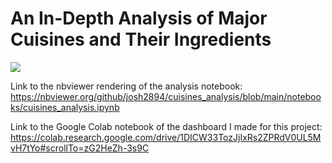 # An In-Depth Analysis of Major Cuisines and Their Ingredients

<a target="_blank" href="https://cookiecutter-data-science.drivendata.org/">
    <img src="https://img.shields.io/badge/CCDS-Project%20template-328F97?logo=cookiecutter" />
</a>

Link to the nbviewer rendering of the analysis notebook: 
https://nbviewer.org/github/josh2894/cuisines_analysis/blob/main/notebooks/cuisines_analysis.ipynb

Link to the Google Colab notebook of the dashboard I made for this project:
https://colab.research.google.com/drive/1DICW33TozJjIxRs2ZPRdV0UL5MvH7tYo#scrollTo=zG2HeZh-3s9C

